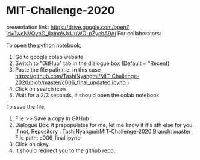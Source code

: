 # MIT-Challenge-2020
presentation link: https://drive.google.com/open?id=1weNVQybG_iIaInoVJxUuWO-pZycbA9Ai
For collaborators:

To open the python notebook,
1) Go to google colab website
2) Switch to "GitHub" tab in the dialogue box (Default = "Recent)
3) Paste the file path (i.e. in this case https://github.com/TashiNyangmi/MIT-Challenge-2020/blob/master/c006_final_updated.ipynb )
4) Click on search icon
5) Wait for a 2/3 seconds, it should open the colab notebook

To save the file,
1) File >> Save a copy in GitHub
2) Dialogue Box: it prepopulates for me, let me know if it's sth else for you. If not, 
Repository : TashiNyangmi/MIT-Challenge-2020
Branch: master
File path: c006_final.ipynb
3) Click on okay.
4) It should redirect you to the github repo.
